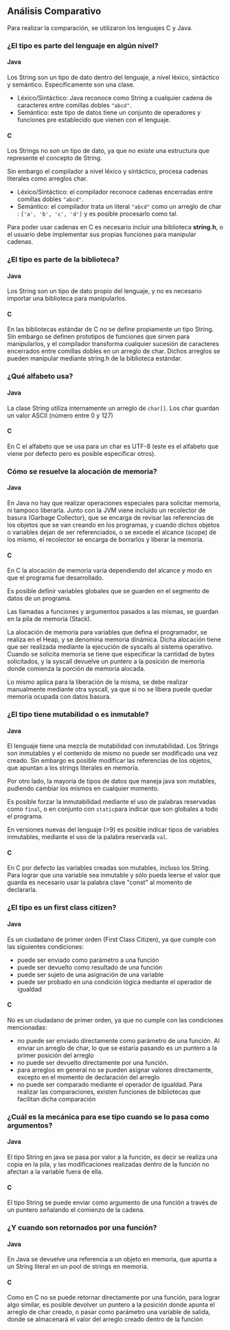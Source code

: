 ## Análisis Comparativo

Para realizar la comparación, se utilizaron los lenguajes C y Java.

### ¿El tipo es parte del lenguaje en algún nivel?

#### Java

Los String son un tipo de dato dentro del lenguaje, a nivel léxico, sintáctico y semántico. Específicamente son una clase.

- Léxico/Sintáctico: Java reconoce como String a cualquier cadena de caracteres entre comillas dobles `"abcd"`.
- Semántico: este tipo de datos tiene un conjunto de operadores y funciones pre establecido que vienen con el lenguaje.

#### C

Los Strings no son un tipo de dato, ya que no existe una estructura que represente el concepto de String.

Sin embargo el compilador a nivel léxico y sintáctico, procesa cadenas literales como arreglos char.

- Léxico/Sintáctico: el compilador reconoce cadenas encerradas entre comillas dobles `"abcd"`.
- Semántico: el compilador trata un literal `"abcd"` como un arreglo de char : `['a', 'b', 'c', 'd']` y es posible procesarlo como tal.

Para poder usar cadenas en C es necesario incluir una biblioteca **string.h**, o el usuario debe implementar sus propias funciones para manipular cadenas.

### ¿El tipo es parte de la biblioteca?

#### Java

Los String son un tipo de dato propio del lenguaje, y no es necesario importar una biblioteca para manipularlos.

#### C

En las bibliotecas estándar de C no se define propiamente un tipo String. Sin embargo se definen prototipos de funciones que sirven para manipularlos, y el compilador transforma cualquier sucesión de caracteres encerrados entre comillas dobles en un arreglo de char. Dichos arreglos se pueden manipular mediante string.h de la biblioteca estándar.

### ¿Qué alfabeto usa?

#### Java

La clase String utiliza internamente un arreglo de `char[]`.  Los char guardan un valor ASCII (número entre 0 y 127)

#### C

En C el alfabeto que se usa para un char es UTF-8 (este es el alfabeto que viene por defecto pero es posible especificar otros).

### Cómo se resuelve la alocación de memoria?

#### Java

En Java no hay que realizar operaciones especiales para solicitar memoria, ni tampoco liberarla. Junto con la JVM viene incluido un recolector de basura (Garbage Collector), que se encarga de revisar las referencias de los objetos que se van creando en los programas, y cuando dichos objetos o variables dejan de ser referenciados, o se excede el alcance (scope) de los mismo, el recolector se encarga de borrarlos y liberar la memoria.

#### C

En C la alocación de memoria varía dependiendo del alcance y modo en que el programa fue desarrollado.

Es posible definir variables globales que se guarden en el segmento de datos de un programa.

Las llamadas a funciones y argumentos pasados a las mismas, se guardan en la pila de memoria (Stack).

La alocación de memoria para variables que defina el programador, se realiza en el Heap, y se denomina memoria dinámica. Dicha alocación tiene que ser realizada mediante la ejecución de syscalls al sistema operativo. Cuando se solicita memoria se tiene que especificar la cantidad de bytes solicitados, y la syscall devuelve un puntero a la posición de memoria donde comienza la porción de memoria alocada.

Lo mismo aplica para la liberación de la misma, se debe realizar manualmente mediante otra syscall, ya que si no se libera puede quedar memoria ocupada con datos basura.

### ¿El tipo tiene mutabilidad o es inmutable?

#### Java

El lenguaje tiene una mezcla de mutabilidad con inmutabilidad. Los Strings son inmutables y el contenido de mismo no puede ser modificado una vez creado. Sin embargo es posible modificar las referencias de los objetos, que apuntan a los strings literales en memoria.

Por otro lado, la mayoría de tipos de datos que maneja java son mutables, pudiendo cambiar los mismos en cualquier momento.

Es posible forzar la inmutabilidad mediante el uso de palabras reservadas como `final`, o en conjunto con `static`para indicar que son globales a todo el programa.

En versiones nuevas del lenguaje (>9) es posible indicar tipos de variables inmutables, mediante el uso de la palabra reservada `val`.

#### C

En C por defecto las variables creadas son mutables, incluso los String. Para lograr que una variable sea inmutable y sólo pueda leerse el valor que guarda es necesario usar la palabra clave "const" al momento de declararla.

### ¿El tipo es un first class citizen?

#### Java

Es un ciudadano de primer orden (First Class Citizen), ya que cumple con las siguientes condiciones:

- puede ser enviado como parámetro a una función
- puede ser devuelto como resultado de una función
- puede ser sujeto de una asignación de una variable
- puede ser probado en una condición lógica mediante el operador de igualdad

#### C

No es un ciudadano de primer orden, ya que no cumple con las condiciones mencionadas:

- no puede ser enviado directamente como parámetro de una función. Al enviar un arreglo de char, lo que se estaría pasando es un puntero a la primer posición del arreglo
- no puede ser devuelto directamente por una función. 
- para arreglos en general no se pueden asignar valores directamente, excepto en el momento de declaración del arreglo
- no puede ser comparado mediante el operador de igualdad. Para realizar las comparaciones, existen funciones de bibliotecas que facilitan dicha comparación

### ¿Cuál es la mecánica para ese tipo cuando se lo pasa como argumentos?

#### Java

El tipo String en java se pasa por valor a la función, es decir se realiza una copia en la pila, y las modificaciones realizadas dentro de la función no afectan a la variable fuera de ella.

#### C

El tipo String se puede enviar como argumento de una función a través de un puntero señalando el comienzo de la cadena.


### ¿Y cuando son retornados por una función?

#### Java

En Java se devuelve una referencia a un objeto en memoria, que apunta a un String literal en un pool de strings en memoria.

#### C

Como en C no se puede retornar directamente por una función, para lograr algo similar, es posible devolver un puntero a la posición donde apunta el arreglo de char creado, o pasar como parámetro una variable de salida, donde se almacenará el valor del arreglo creado dentro de la función
